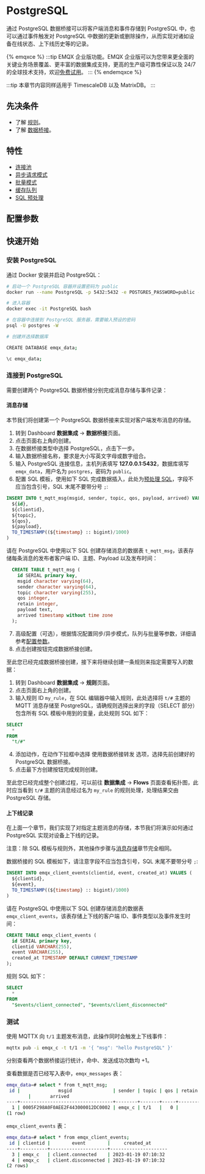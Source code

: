 # PostgreSQL

通过 PostgreSQL 数据桥接可以将客户端消息和事件存储到 PostgreSQL 中，也可以通过事件触发对 PostgreSQL 中数据的更新或删除操作，从而实现对诸如设备在线状态、上下线历史等的记录。

{% emqxce %}
:::tip
EMQX 企业版功能。EMQX 企业版可以为您带来更全面的关键业务场景覆盖、更丰富的数据集成支持，更高的生产级可靠性保证以及 24/7 的全球技术支持，欢迎[免费试用](https://www.emqx.com/zh/try?product=enterprise)。
:::
{% endemqxce %}

:::tip
本章节内容同样适用于 TimescaleDB 以及 MatrixDB。
:::

## 先决条件

- 了解 [规则](./rules.md)。
- 了解 [数据桥接](./data-bridges.md)。

## 特性

- [连接池](./data-bridges.md#连接池)
- [异步请求模式](./data-bridges.md#异步请求模式)
- [批量模式](./data-bridges.md#批量模式)
- [缓存队列](./data-bridges.md#缓存队列)
- [SQL 预处理](./data-bridges.md#SQL-预处理)

## 配置参数
<!-- TODO 链接到配置手册对应配置章节。 -->

## 快速开始

### 安装 PostgreSQL

通过 Docker 安装并启动 PostgreSQL：

```bash
# 启动一个 PostgreSQL 容器并设置密码为 public
docker run --name PostgreSQL -p 5432:5432 -e POSTGRES_PASSWORD=public -d postgres

# 进入容器
docker exec -it PostgreSQL bash

# 在容器中连接到 PostgreSQL 服务器，需要输入预设的密码
psql -U postgres -W

# 创建并选择数据库

CREATE DATABASE emqx_data;

\c emqx_data;
```

### 连接到 PostgreSQL

需要创建两个 PostgreSQL 数据桥接分别完成消息存储与事件记录：

#### 消息存储

本节我们将创建第一个 PostgreSQL 数据桥接来实现对客户端发布消息的存储。

1. 转到 Dashboard **数据集成** -> **数据桥接**页面。
2. 点击页面右上角的创建。
3. 在数据桥接类型中选择 PostgreSQL，点击下一步。
4. 输入数据桥接名称，要求是大小写英文字母或数字组合。
5. 输入 PostgreSQL 连接信息，主机列表填写 **127.0.0.1:5432**，数据库填写 `emqx_data`，用户名为 `postgres`，密码为 `public`。
6. 配置 SQL 模板，使用如下 SQL 完成数据插入，此处为[预处理 SQL](./data-bridges.md#sql-预处理)，字段不应当包含引号，SQL 末尾不要带分号 `;`:

  ```sql
  INSERT INTO t_mqtt_msg(msgid, sender, topic, qos, payload, arrived) VALUES(
    ${id},
    ${clientid},
    ${topic},
    ${qos},
    ${payload},
    TO_TIMESTAMP((${timestamp} :: bigint)/1000)
  )
  ```
  
  请在 PostgreSQL 中使用以下 SQL 创建存储消息的数据表 `t_mqtt_msg`，该表存储每条消息的发布者客户端 ID、主题、Payload 以及发布时间：

  ```sql
    CREATE TABLE t_mqtt_msg (
      id SERIAL primary key,
      msgid character varying(64),
      sender character varying(64),
      topic character varying(255),
      qos integer,
      retain integer,
      payload text,
      arrived timestamp without time zone
    );
  ```

7. 高级配置（可选），根据情况配置同步/异步模式，队列与批量等参数，详细请参考[配置参数](#配置参数)。
8. 点击创建按钮完成数据桥接创建。

至此您已经完成数据桥接创建，接下来将继续创建一条规则来指定需要写入的数据：

1. 转到 Dashboard **数据集成** -> **规则**页面。
2. 点击页面右上角的创建。
3. 输入规则 ID `my_rule`，在 SQL 编辑器中输入规则，此处选择将 `t/#` 主题的 MQTT 消息存储至 PostgreSQL，请确规则选择出来的字段（SELECT 部分）包含所有 SQL 模板中用到的变量，此处规则 SQL 如下：

  ```sql
  SELECT 
    *
  FROM
    "t/#"
  ```

4. 添加动作，在动作下拉框中选择 使用数据桥接转发 选项，选择先前创建好的 PostgreSQL 数据桥接。
5. 点击最下方创建按钮完成规则创建。

至此您已经完成整个创建过程，可以前往 **数据集成** -> **Flows** 页面查看拓扑图，此时应当看到 `t/#` 主题的消息经过名为 `my_rule` 的规则处理，处理结果交由 PostgreSQL 存储。

#### 上下线记录

在上面一个章节，我们实现了对指定主题消息的存储，本节我们将演示如何通过 PostgreSQL 实现对设备上下线的记录。

注意：除 SQL 模板与规则外，其他操作步骤与[消息存储](#消息存储)章节完全相同。

数据桥接的 SQL 模板如下，请注意字段不应当包含引号，SQL 末尾不要带分号 `;`:

```sql
INSERT INTO emqx_client_events(clientid, event, created_at) VALUES (
  ${clientid},
  ${event},
  TO_TIMESTAMP((${timestamp} :: bigint)/1000)
)
```

  请在 PostgreSQL 中使用以下 SQL 创建存储消息的数据表 `emqx_client_events`，该表存储上下线的客户端 ID、事件类型以及事件发生时间：

```sql
CREATE TABLE emqx_client_events (
  id SERIAL primary key,
  clientid VARCHAR(255),
  event VARCHAR(255),
  created_at TIMESTAMP DEFAULT CURRENT_TIMESTAMP
);
```

规则 SQL 如下：

```sql
SELECT
  *
FROM 
  "$events/client_connected", "$events/client_disconnected"
```

### 测试

使用 MQTTX 向 `t/1` 主题发布消息，此操作同时会触发上下线事件：

```bash
mqttx pub -i emqx_c -t t/1 -m '{ "msg": "hello PostgreSQL" }'
```

分别查看两个数据桥接运行统计，命中、发送成功次数均 +1。

查看数据是否已经写入表中，`emqx_messages` 表：

```bash
emqx_data=# select * from t_mqtt_msg;
 id |              msgid               | sender | topic | qos | retain |            payload
        |       arrived
----+----------------------------------+--------+-------+-----+--------+-------------------------------+---------------------
  1 | 0005F298A0F0AEE2F443000012DC0002 | emqx_c | t/1   |   0 |        | { "msg": "hello PostgreSQL" } | 2023-01-19 07:10:32
(1 row)
```

`emqx_client_events` 表：

```bash
emqx_data=# select * from emqx_client_events;
 id | clientid |        event        |     created_at
----+----------+---------------------+---------------------
  3 | emqx_c   | client.connected    | 2023-01-19 07:10:32
  4 | emqx_c   | client.disconnected | 2023-01-19 07:10:32
(2 rows)
```
